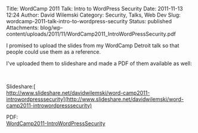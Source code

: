 Title: WordCamp 2011 Talk: Intro to WordPress Security
Date: 2011-11-13 12:24
Author: David Wilemski
Category: Security, Talks, Web Dev
Slug: wordcamp-2011-talk-intro-to-wordpress-security
Status: published
Attachments: blog/wp-content/uploads/2011/11/WordCamp2011_IntroWordPressSecurity.pdf

I promised to upload the slides from my WordCamp Detroit talk so that
people could use them as a reference.

I\'ve uploaded them to slideshare and made a PDF of them available as
well:

 

Slideshare:[  
http://www.slideshare.net/davidwilemski/word-camp2011-introwordpresssecurity](http://www.slideshare.net/davidwilemski/word-camp2011-introwordpresssecurity)

PDF:[  
](http://www.slideshare.net/davidwilemski/word-camp2011-introwordpresssecurity)[WordCamp2011-IntroWordPressSecurity](http://oromis.davidwilemski.com/blog/wp-content/uploads/2011/11/WordCamp2011_IntroWordPressSecurity.pdf)[  
](http://www.slideshare.net/davidwilemski/word-camp2011-introwordpresssecurity)
